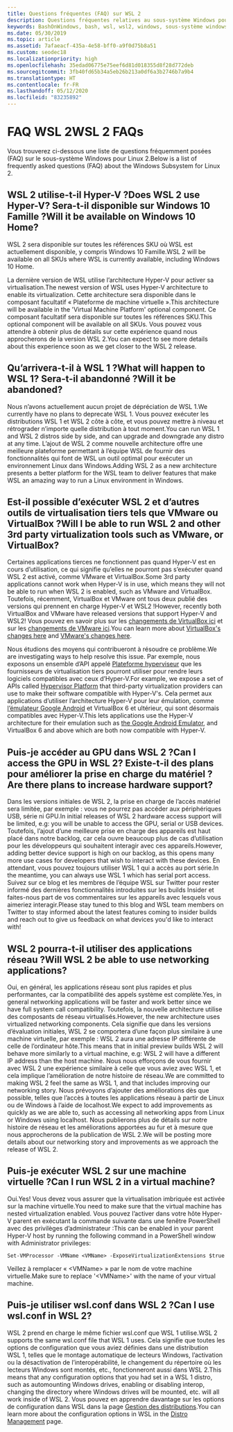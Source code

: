```yaml
---
title: Questions fréquentes (FAQ) sur WSL 2
description: Questions fréquentes relatives au sous-système Windows pour Linux 2
keywords: BashOnWindows, bash, wsl, wsl2, windows, sous-système windows pour linux, sous-système windows, ubuntu, debian, suse, windows 10, installation
ms.date: 05/30/2019
ms.topic: article
ms.assetid: 7afaeacf-435a-4e58-bff0-a9f0d75b8a51
ms.custom: seodec18
ms.localizationpriority: high
ms.openlocfilehash: 35edad06775e75eef6d81d018355d8f28d772deb
ms.sourcegitcommit: 3fb40fd65b34a5eb26b213a0df6a3b2746b7a9b4
ms.translationtype: HT
ms.contentlocale: fr-FR
ms.lasthandoff: 05/12/2020
ms.locfileid: "83235892"
---
```

# <a name="wsl-2-faqs"></a><span data-ttu-id="81d20-104">FAQ WSL 2</span><span class="sxs-lookup"><span data-stu-id="81d20-104">WSL 2 FAQs</span></span>

<span data-ttu-id="81d20-105">Vous trouverez ci-dessous une liste de questions fréquemment posées (FAQ) sur le sous-système Windows pour Linux 2.</span><span class="sxs-lookup"><span data-stu-id="81d20-105">Below is a list of frequently asked questions (FAQ) about the Windows Subsystem for Linux 2.</span></span>

## <a name="does-wsl-2-use-hyper-v-will-it-be-available-on-windows-10-home"></a><span data-ttu-id="81d20-106">WSL 2 utilise-t-il Hyper-V ?</span><span class="sxs-lookup"><span data-stu-id="81d20-106">Does WSL 2 use Hyper-V?</span></span> <span data-ttu-id="81d20-107">Sera-t-il disponible sur Windows 10 Famille ?</span><span class="sxs-lookup"><span data-stu-id="81d20-107">Will it be available on Windows 10 Home?</span></span>

<span data-ttu-id="81d20-108">WSL 2 sera disponible sur toutes les références SKU où WSL est actuellement disponible, y compris Windows 10 Famille.</span><span class="sxs-lookup"><span data-stu-id="81d20-108">WSL 2 will be available on all SKUs where WSL is currently available, including Windows 10 Home.</span></span>

<span data-ttu-id="81d20-109">La dernière version de WSL utilise l’architecture Hyper-V pour activer sa virtualisation.</span><span class="sxs-lookup"><span data-stu-id="81d20-109">The newest version of WSL uses Hyper-V architecture to enable its virtualization.</span></span> <span data-ttu-id="81d20-110">Cette architecture sera disponible dans le composant facultatif « Plateforme de machine virtuelle ».</span><span class="sxs-lookup"><span data-stu-id="81d20-110">This architecture will be available in the 'Virtual Machine Platform' optional component.</span></span> <span data-ttu-id="81d20-111">Ce composant facultatif sera disponible sur toutes les références SKU.</span><span class="sxs-lookup"><span data-stu-id="81d20-111">This optional component will be available on all SKUs.</span></span> <span data-ttu-id="81d20-112">Vous pouvez vous attendre à obtenir plus de détails sur cette expérience quand nous approcherons de la version WSL 2.</span><span class="sxs-lookup"><span data-stu-id="81d20-112">You can expect to see more details about this experience soon as we get closer to the WSL 2 release.</span></span>

## <a name="what-will-happen-to-wsl-1-will-it-be-abandoned"></a><span data-ttu-id="81d20-113">Qu’arrivera-t-il à WSL 1 ?</span><span class="sxs-lookup"><span data-stu-id="81d20-113">What will happen to WSL 1?</span></span> <span data-ttu-id="81d20-114">Sera-t-il abandonné ?</span><span class="sxs-lookup"><span data-stu-id="81d20-114">Will it be abandoned?</span></span>

<span data-ttu-id="81d20-115">Nous n’avons actuellement aucun projet de dépréciation de WSL 1.</span><span class="sxs-lookup"><span data-stu-id="81d20-115">We currently have no plans to deprecate WSL 1.</span></span> <span data-ttu-id="81d20-116">Vous pouvez exécuter les distributions WSL 1 et WSL 2 côte à côte, et vous pouvez mettre à niveau et rétrograder n’importe quelle distribution à tout moment.</span><span class="sxs-lookup"><span data-stu-id="81d20-116">You can run WSL 1 and WSL 2 distros side by side, and can upgrade and downgrade any distro at any time.</span></span> <span data-ttu-id="81d20-117">L’ajout de WSL 2 comme nouvelle architecture offre une meilleure plateforme permettant à l’équipe WSL de fournir des fonctionnalités qui font de WSL un outil optimal pour exécuter un environnement Linux dans Windows.</span><span class="sxs-lookup"><span data-stu-id="81d20-117">Adding WSL 2 as a new architecture presents a better platform for the WSL team to deliver features that make WSL an amazing way to run a Linux environment in Windows.</span></span>

## <a name="will-i-be-able-to-run-wsl-2-and-other-3rd-party-virtualization-tools-such-as-vmware-or-virtualbox"></a><span data-ttu-id="81d20-118">Est-il possible d’exécuter WSL 2 et d’autres outils de virtualisation tiers tels que VMware ou VirtualBox ?</span><span class="sxs-lookup"><span data-stu-id="81d20-118">Will I be able to run WSL 2 and other 3rd party virtualization tools such as VMware, or VirtualBox?</span></span>

<span data-ttu-id="81d20-119">Certaines applications tierces ne fonctionnent pas quand Hyper-V est en cours d’utilisation, ce qui signifie qu’elles ne pourront pas s’exécuter quand WSL 2 est activé, comme VMware et VirtualBox.</span><span class="sxs-lookup"><span data-stu-id="81d20-119">Some 3rd party applications cannot work when Hyper-V is in use, which means they will not be able to run when WSL 2 is enabled, such as VMware and VirtualBox.</span></span> <span data-ttu-id="81d20-120">Toutefois, récemment, VirtualBox et VMware ont tous deux publié des versions qui prennent en charge Hyper-V et WSL2 !</span><span class="sxs-lookup"><span data-stu-id="81d20-120">However, recently both VirtualBox and VMware have released versions that support Hyper-V and WSL2!</span></span> <span data-ttu-id="81d20-121">Vous pouvez en savoir plus sur les [changements de VirtualBox ici][1] et sur les [changements de VMware ici][4].</span><span class="sxs-lookup"><span data-stu-id="81d20-121">You can learn more about [VirtualBox's changes here][1] and [VMware's changes here][4].</span></span>

<span data-ttu-id="81d20-122">Nous étudions des moyens qui contribueront à résoudre ce problème.</span><span class="sxs-lookup"><span data-stu-id="81d20-122">We are investigating ways to help resolve this issue.</span></span> <span data-ttu-id="81d20-123">Par exemple, nous exposons un ensemble d’API appelé [Plateforme hyperviseur][2] que les fournisseurs de virtualisation tiers pourront utiliser pour rendre leurs logiciels compatibles avec ceux d’Hyper-V.</span><span class="sxs-lookup"><span data-stu-id="81d20-123">For example, we expose a set of APIs called [Hypervisor Platform][2] that third-party virtualization providers can use to make their software compatible with Hyper-V's.</span></span> <span data-ttu-id="81d20-124">Cela permet aux applications d’utiliser l’architecture Hyper-V pour leur émulation, comme [l’émulateur Google Android][3] et VirtualBox 6 et ultérieur, qui sont désormais compatibles avec Hyper-V.</span><span class="sxs-lookup"><span data-stu-id="81d20-124">This lets applications use the Hyper-V architecture for their emulation such as [the Google Android Emulator][3], and VirtualBox 6 and above which are both now compatible with Hyper-V.</span></span>

## <a name="can-i-access-the-gpu-in-wsl-2-are-there-plans-to-increase-hardware-support"></a><span data-ttu-id="81d20-125">Puis-je accéder au GPU dans WSL 2 ?</span><span class="sxs-lookup"><span data-stu-id="81d20-125">Can I access the GPU in WSL 2?</span></span> <span data-ttu-id="81d20-126">Existe-t-il des plans pour améliorer la prise en charge du matériel ?</span><span class="sxs-lookup"><span data-stu-id="81d20-126">Are there plans to increase hardware support?</span></span>

<span data-ttu-id="81d20-127">Dans les versions initiales de WSL 2, la prise en charge de l’accès matériel sera limitée, par exemple : vous ne pourrez pas accéder aux périphériques USB, série ni GPU.</span><span class="sxs-lookup"><span data-stu-id="81d20-127">In initial releases of WSL 2 hardware access support will be limited, e.g: you will be unable to access the GPU, serial or USB devices.</span></span> <span data-ttu-id="81d20-128">Toutefois, l’ajout d’une meilleure prise en charge des appareils est haut placé dans notre backlog, car cela ouvre beaucoup plus de cas d’utilisation pour les développeurs qui souhaitent interagir avec ces appareils.</span><span class="sxs-lookup"><span data-stu-id="81d20-128">However, adding better device support is high on our backlog, as this opens many more use cases for developers that wish to interact with these devices.</span></span> <span data-ttu-id="81d20-129">En attendant, vous pouvez toujours utiliser WSL 1 qui a accès au port série.</span><span class="sxs-lookup"><span data-stu-id="81d20-129">In the meantime, you can always use WSL 1 which has serial port access.</span></span> <span data-ttu-id="81d20-130">Suivez sur ce blog et les membres de l’équipe WSL sur Twitter pour rester informé des dernières fonctionnalités introduites sur les builds Insider et faites-nous part de vos commentaires sur les appareils avec lesquels vous aimeriez interagir.</span><span class="sxs-lookup"><span data-stu-id="81d20-130">Please stay tuned to this blog and WSL team members on Twitter to stay informed about the latest features coming to insider builds and reach out to give us feedback on what devices you'd like to interact with!</span></span>

## <a name="will-wsl-2-be-able-to-use-networking-applications"></a><span data-ttu-id="81d20-131">WSL 2 pourra-t-il utiliser des applications réseau ?</span><span class="sxs-lookup"><span data-stu-id="81d20-131">Will WSL 2 be able to use networking applications?</span></span>

<span data-ttu-id="81d20-132">Oui, en général, les applications réseau sont plus rapides et plus performantes, car la compatibilité des appels système est complète.</span><span class="sxs-lookup"><span data-stu-id="81d20-132">Yes, in general networking applications will be faster and work better since we have full system call compatibility.</span></span> <span data-ttu-id="81d20-133">Toutefois, la nouvelle architecture utilise des composants de réseau virtualisés.</span><span class="sxs-lookup"><span data-stu-id="81d20-133">However, the new architecture uses virtualized networking components.</span></span> <span data-ttu-id="81d20-134">Cela signifie que dans les versions d’évaluation initiales, WSL 2 se comportera d’une façon plus similaire à une machine virtuelle, par exemple : WSL 2 aura une adresse IP différente de celle de l’ordinateur hôte.</span><span class="sxs-lookup"><span data-stu-id="81d20-134">This means that in initial preview builds WSL 2 will behave more similarly to a virtual machine, e.g: WSL 2 will have a different IP address than the host machine.</span></span> <span data-ttu-id="81d20-135">Nous nous efforçons de vous fournir avec WSL 2 une expérience similaire à celle que vous aviez avec WSL 1, et cela implique l’amélioration de notre histoire de réseau.</span><span class="sxs-lookup"><span data-stu-id="81d20-135">We are committed to making WSL 2 feel the same as WSL 1, and that includes improving our networking story.</span></span> <span data-ttu-id="81d20-136">Nous prévoyons d’ajouter des améliorations dès que possible, telles que l’accès à toutes les applications réseau à partir de Linux ou de Windows à l’aide de localhost.</span><span class="sxs-lookup"><span data-stu-id="81d20-136">We expect to add improvements as quickly as we are able to, such as accessing all networking apps from Linux or Windows using localhost.</span></span> <span data-ttu-id="81d20-137">Nous publierons plus de détails sur notre histoire de réseau et les améliorations apportées au fur et à mesure que nous approcherons de la publication de WSL 2.</span><span class="sxs-lookup"><span data-stu-id="81d20-137">We will be posting more details about our networking story and improvements as we approach the release of WSL 2.</span></span>

## <a name="can-i-run-wsl-2-in-a-virtual-machine"></a><span data-ttu-id="81d20-138">Puis-je exécuter WSL 2 sur une machine virtuelle ?</span><span class="sxs-lookup"><span data-stu-id="81d20-138">Can I run WSL 2 in a virtual machine?</span></span>

<span data-ttu-id="81d20-139">Oui.</span><span class="sxs-lookup"><span data-stu-id="81d20-139">Yes!</span></span> <span data-ttu-id="81d20-140">Vous devez vous assurer que la virtualisation imbriquée est activée sur la machine virtuelle.</span><span class="sxs-lookup"><span data-stu-id="81d20-140">You need to make sure that the virtual machine has nested virtualization enabled.</span></span> <span data-ttu-id="81d20-141">Vous pouvez l’activer dans votre hôte Hyper-V parent en exécutant la commande suivante dans une fenêtre PowerShell avec des privilèges d’administrateur :</span><span class="sxs-lookup"><span data-stu-id="81d20-141">This can be enabled in your parent Hyper-V host by running the following command in a PowerShell window with Administrator privileges:</span></span>

`Set-VMProcessor -VMName <VMName> -ExposeVirtualizationExtensions $true`

<span data-ttu-id="81d20-142">Veillez à remplacer « &lt;VMName&gt; » par le nom de votre machine virtuelle.</span><span class="sxs-lookup"><span data-stu-id="81d20-142">Make sure to replace '&lt;VMName&gt;' with the name of your virtual machine.</span></span>

## <a name="can-i-use-wslconf-in-wsl-2"></a><span data-ttu-id="81d20-143">Puis-je utiliser wsl.conf dans WSL 2 ?</span><span class="sxs-lookup"><span data-stu-id="81d20-143">Can I use wsl.conf in WSL 2?</span></span>

<span data-ttu-id="81d20-144">WSL 2 prend en charge le même fichier wsl.conf que WSL 1 utilise.</span><span class="sxs-lookup"><span data-stu-id="81d20-144">WSL 2 supports the same wsl.conf file that WSL 1 uses.</span></span> <span data-ttu-id="81d20-145">Cela signifie que toutes les options de configuration que vous aviez définies dans une distribution WSL 1, telles que le montage automatique de lecteurs Windows, l’activation ou la désactivation de l’interopérabilité, le changement du répertoire où les lecteurs Windows sont montés, etc., fonctionneront aussi dans WSL 2.</span><span class="sxs-lookup"><span data-stu-id="81d20-145">This means that any configuration options that you had set in a WSL 1 distro, such as automounting Windows drives, enabling or disabling interop, changing the directory where Windows drives will be mounted, etc. will all work inside of WSL 2.</span></span> <span data-ttu-id="81d20-146">Vous pouvez en apprendre davantage sur les options de configuration dans WSL dans la page [Gestion des distributions](./wsl-config.md).</span><span class="sxs-lookup"><span data-stu-id="81d20-146">You can learn more about the configuration options in WSL in the [Distro Management](./wsl-config.md) page.</span></span>

 [1]: https://www.virtualbox.org/wiki/Changelog-6.0
 [2]: https://docs.microsoft.com/virtualization/api/
 [3]: https://devblogs.microsoft.com/visualstudio/hyper-v-android-emulator-support/
 [4]: https://blogs.vmware.com/workstation/2020/01/vmware-workstation-tech-preview-20h1.html